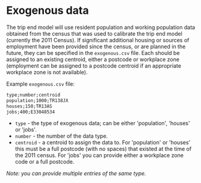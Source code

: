 # Exogenous data
<!-- position: 5 -->

The trip end model will use resident population and working population data obtained from the census that was used to calibrate the trip end model (currently the 2011 Census). If significant additional housing or sources of employment have been provided since the census, or are planned in the future, they can be specified in the `exogenous.csv` file. Each should be assigned to an existing centroid, either a postcode or workplace zone (employment can be assigned to a postcode centroid if an appropriate workplace zone is not available).

Example `exogenous.csv` file:

```txt
type;number;centroid
population;1000;TR138JX
houses;150;TR13AS
jobs;400;E33048534
```

* `type` - the type of exogenous data; can be either 'population', 'houses' or 'jobs'.
* `number` - the number of the data type.
* `centroid` - a centroid to assign the data to. For 'population' or 'houses' this must be a full postcode (with no spaces) that existed at the time of the 2011 census. For 'jobs' you can provide either a workplace zone code or a full postcode.

*Note: you can provide multiple entries of the same type.*
